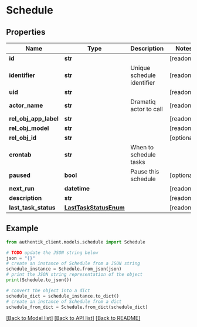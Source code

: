 # Schedule


## Properties

Name | Type | Description | Notes
------------ | ------------- | ------------- | -------------
**id** | **str** |  | [readonly] 
**identifier** | **str** | Unique schedule identifier | [readonly] 
**uid** | **str** |  | [readonly] 
**actor_name** | **str** | Dramatiq actor to call | [readonly] 
**rel_obj_app_label** | **str** |  | [readonly] 
**rel_obj_model** | **str** |  | [readonly] 
**rel_obj_id** | **str** |  | [optional] 
**crontab** | **str** | When to schedule tasks | 
**paused** | **bool** | Pause this schedule | [optional] 
**next_run** | **datetime** |  | [readonly] 
**description** | **str** |  | [readonly] 
**last_task_status** | [**LastTaskStatusEnum**](LastTaskStatusEnum.md) |  | [readonly] 

## Example

```python
from authentik_client.models.schedule import Schedule

# TODO update the JSON string below
json = "{}"
# create an instance of Schedule from a JSON string
schedule_instance = Schedule.from_json(json)
# print the JSON string representation of the object
print(Schedule.to_json())

# convert the object into a dict
schedule_dict = schedule_instance.to_dict()
# create an instance of Schedule from a dict
schedule_from_dict = Schedule.from_dict(schedule_dict)
```
[[Back to Model list]](../README.md#documentation-for-models) [[Back to API list]](../README.md#documentation-for-api-endpoints) [[Back to README]](../README.md)


